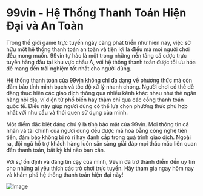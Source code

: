 # 99vin - Hệ Thống Thanh Toán Hiện Đại và An Toàn

Trong thế giới game trực tuyến ngày càng phát triển như hiện nay, việc sở hữu một hệ thống thanh toán an toàn và tiện lợi là điều mà mọi người chơi đều mong muốn. 99vin tự hào là một trong những nền tảng cá cược trực tuyến hàng đầu tại khu vực châu Á, với hệ thống thanh toán được tối ưu hóa để mang đến trải nghiệm tốt nhất cho người dùng.

Hệ thống thanh toán của 99vin không chỉ đa dạng về phương thức mà còn đảm bảo tính minh bạch và tốc độ xử lý nhanh chóng. Người chơi có thể dễ dàng thực hiện các giao dịch thông qua nhiều kênh khác nhau như thẻ ngân hàng nội địa, ví điện tử phổ biến hay thậm chí qua các cổng thanh toán quốc tế. Điều này giúp người dùng có thể lựa chọn phương thức phù hợp nhất với nhu cầu và thói quen sử dụng của mình.

Một điểm đặc biệt đáng chú ý là tính bảo mật của 99vin. Mọi thông tin cá nhân và tài chính của người dùng đều được mã hóa bằng công nghệ tiên tiến, đảm bảo không bị rò rỉ hay đánh cắp trong quá trình giao dịch. Ngoài ra, đội ngũ hỗ trợ khách hàng luôn sẵn sàng giải đáp mọi thắc mắc liên quan đến thanh toán, bất kỳ khi nào bạn cần.

Với sự ổn định và đáng tin cậy của mình, 99vin đã trở thành điểm đến uy tín cho những ai yêu thích các trò chơi trực tuyến. Hãy tham gia ngay hôm nay và khám phá hệ thống thanh toán hiện đại này!

![Image](https://github.com/user-attachments/assets/bd51ea9f-0666-407b-a7a7-98ead6de688c)